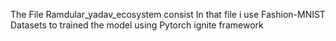 The File Ramdular_yadav_ecosystem consist
In that file i use Fashion-MNIST Datasets to trained the model using Pytorch ignite framework
